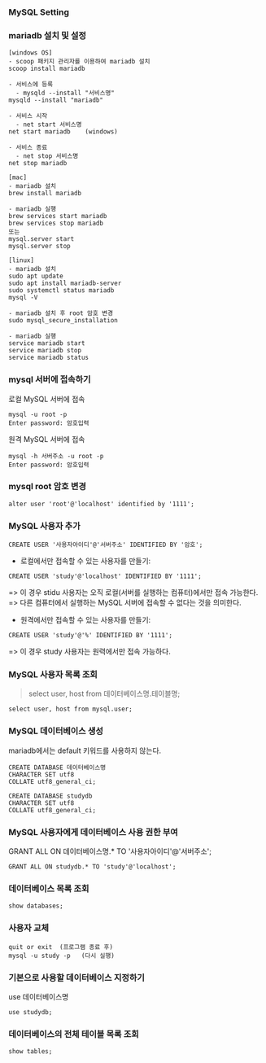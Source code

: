 ### MySQL Setting

### mariadb 설치 및 설정 
```
[windows OS]
- scoop 패키지 관리자를 이용하여 mariadb 설치
scoop install mariadb

- 서비스에 등록 
  - mysqld --install "서비스명"
mysqld --install "mariadb"

- 서비스 시작 
  - net start 서비스명
net start mariadb    (windows)

- 서비스 종료
  - net stop 서비스명
net stop mariadb
```

```
[mac]
- mariadb 설치
brew install mariadb

- mariadb 실행
brew services start mariadb
brew services stop mariadb
또는
mysql.server start
mysql.server stop
```

```
[linux]
- mariadb 설치
sudo apt update
sudo apt install mariadb-server
sudo systemctl status mariadb
mysql -V

- mariadb 설치 후 root 암호 변경
sudo mysql_secure_installation

- mariadb 실행
service mariadb start
service mariadb stop
service mariadb status
```

### mysql 서버에 접속하기
로컬 MySQL 서버에 접속
```
mysql -u root -p
Enter password: 암호입력
```
원격 MySQL 서버에 접속
```
mysql -h 서버주소 -u root -p
Enter password: 암호입력
```

### mysql root 암호 변경
```
alter user 'root'@'localhost' identified by '1111';
```

### MySQL 사용자 추가
```
CREATE USER '사용자아이디'@'서버주소' IDENTIFIED BY '암호';
```

- 로컬에서만 접속할 수 있는 사용자를 만들기:
```
CREATE USER 'study'@'localhost' IDENTIFIED BY '1111';
```
=> 이 경우 stidu 사용자는 오직 로컬(서버를 실행하는 컴퓨터)에서만 접속 가능한다.
=> 다른 컴퓨터에서 실행하는 MySQL 서버에 접속할 수 없다는 것을 의미한다.

- 원격에서만 접속할 수 있는 사용자를 만들기:
```
CREATE USER 'study'@'%' IDENTIFIED BY '1111';
```
=> 이 경우 study 사용자는 원력에서만 접속 가능하다.

### MySQL 사용자 목록 조회
> select user, host from 데이터베이스명.테이블명;
```
select user, host from mysql.user;
```
### MySQL 데이터베이스 생성
mariadb에서는 default 키워드를 사용하지 않는다.
```
CREATE DATABASE 데이터베이스명
CHARACTER SET utf8
COLLATE utf8_general_ci;
```
```
CREATE DATABASE studydb
CHARACTER SET utf8
COLLATE utf8_general_ci;
```

### MySQL 사용자에게 데이터베이스 사용 권한 부여
GRANT ALL ON 데이터베이스명.* TO '사용자아이디'@'서버주소';
```
GRANT ALL ON studydb.* TO 'study'@'localhost';
```

### 데이터베이스 목록 조회
```
show databases;
```

### 사용자 교체
```
quit or exit  (프로그램 종료 후)
mysql -u study -p   (다시 실행)
```

### 기본으로 사용할 데이터베이스 지정하기
use 데이터베이스명
```
use studydb;
```

### 데이터베이스의 전체 테이블 목록 조회
```
show tables;
```



